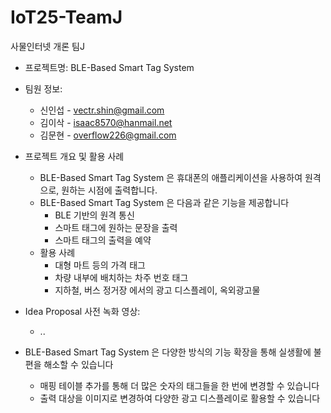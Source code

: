 # IoT25-TeamJ
사물인터넷 개론 팀J

- 프로젝트명: BLE-Based Smart Tag System

- 팀원 정보:
  - 신인섭 - vectr.shin@gmail.com
  - 김이삭 - isaac8570@hanmail.net
  - 김문현 - overflow226@gmail.com

- 프로젝트 개요 및 활용 사례
  - BLE-Based Smart Tag System 은 휴대폰의 애플리케이션을 사용하여 원격으로, 원하는 시점에 출력합니다.
  - BLE-Based Smart Tag System 은 다음과 같은 기능을 제공합니다
    -  BLE 기반의 원격 통신
    -  스마트 태그에 원하는 문장을 출력
    -  스마트 태그의 출력을 예약
  - 활용 사례
     - 대형 마트 등의 가격 태그
     - 차량 내부에 배치하는 차주 번호 태그
     - 지하철, 버스 정거장 에서의 광고 디스플레이, 옥외광고물

- Idea Proposal 사전 녹화 영상:
  - ..

- BLE-Based Smart Tag System 은 다양한 방식의 기능 확장을 통해 실생활에 불편을 해소할 수 있습니다
  - 매핑 테이블 추가를 통해 더 많은 숫자의 태그들을 한 번에 변경할 수 있습니다
  - 출력 대상을 이미지로 변경하여 다양한 광고 디스플레이로 활용할 수 있습니다
